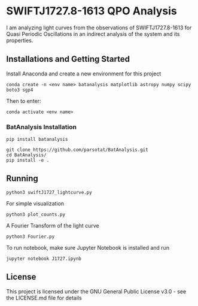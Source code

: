 # SWIFTJ1727.8-1613 QPO Analysis

I am analyzing light curves from the observations of SWIFTJ1727.8-1613 for Quasi Periodic Oscillations in an indirect analysis of the system and its properties.

## Installations and Getting Started

Install Anaconda and create a new environment for this project

```
conda create -n <env name> batanalysis matplotlib astropy numpy scipy boto3 sgp4
```

Then to enter:

```
conda activate <env name>
```

### BatAnalysis Installation

```
pip install batanalysis
```

```
git clone https://github.com/parsotat/BatAnalysis.git
cd BatAnalysis/
pip install -e .
```
## Running

```
python3 swiftJ1727_lightcurve.py
```

For simple visualization

```
python3 plot_counts.py
```

A Fourier Transform of the light curve
```
python3 Fourier.py
```

To run notebook, make sure Jupyter Notebook is installed and run
```
jupyter notebook J1727.ipynb
```


## License

This project is licensed under the GNU General Public License v3.0 - see the LICENSE.md file for details